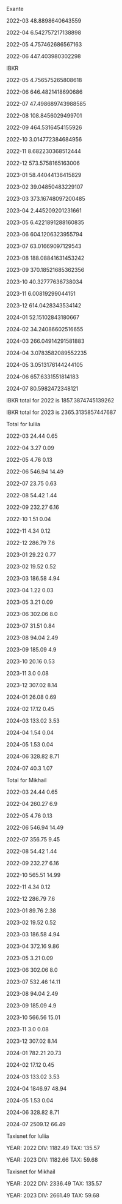 Exante



 2022-03 48.8898640643559

 2022-04 6.542757217138898

 2022-05 4.757462686567163

 2022-06 447.403980302298



IBKR



 2022-05 4.756575265808618

 2022-06 646.4821418690686

 2022-07 47.498689743988585

 2022-08 108.8456029499701

 2022-09 464.5316454155926

 2022-10 3.014772384684956

 2022-11 8.682230368512444

 2022-12 573.5758165163006

 2023-01 58.44044136415829

 2023-02 39.04850483229107

 2023-03 373.16748097200485

 2023-04 2.445209201231661

 2023-05 6.4221891288160835

 2023-06 604.1206323955794

 2023-07 63.01669097129543

 2023-08 188.08841631453242

 2023-09 370.18521685362356

 2023-10 40.32777636738034

 2023-11 6.00819299044151

 2023-12 614.0428343534142

 2024-01 52.15102843180667

 2024-02 34.24086602516655

 2024-03 266.04914291581883

 2024-04 3.0783582089552235

 2024-05 3.0513176144244105

 2024-06 657.6331551814183

 2024-07 80.5982472348121



IBKR total for 2022 is 1857.3874745139262





IBKR total for 2023 is 2365.3135857447687





Total for Iuliia



 2022-03 24.44 0.65

 2022-04 3.27 0.09

 2022-05 4.76 0.13

 2022-06 546.94 14.49

 2022-07 23.75 0.63

 2022-08 54.42 1.44

 2022-09 232.27 6.16

 2022-10 1.51 0.04

 2022-11 4.34 0.12

 2022-12 286.79 7.6

 2023-01 29.22 0.77

 2023-02 19.52 0.52

 2023-03 186.58 4.94

 2023-04 1.22 0.03

 2023-05 3.21 0.09

 2023-06 302.06 8.0

 2023-07 31.51 0.84

 2023-08 94.04 2.49

 2023-09 185.09 4.9

 2023-10 20.16 0.53

 2023-11 3.0 0.08

 2023-12 307.02 8.14

 2024-01 26.08 0.69

 2024-02 17.12 0.45

 2024-03 133.02 3.53

 2024-04 1.54 0.04

 2024-05 1.53 0.04

 2024-06 328.82 8.71

 2024-07 40.3 1.07



Total for Mikhail



 2022-03 24.44 0.65

 2022-04 260.27 6.9

 2022-05 4.76 0.13

 2022-06 546.94 14.49

 2022-07 356.75 9.45

 2022-08 54.42 1.44

 2022-09 232.27 6.16

 2022-10 565.51 14.99

 2022-11 4.34 0.12

 2022-12 286.79 7.6

 2023-01 89.76 2.38

 2023-02 19.52 0.52

 2023-03 186.58 4.94

 2023-04 372.16 9.86

 2023-05 3.21 0.09

 2023-06 302.06 8.0

 2023-07 532.46 14.11

 2023-08 94.04 2.49

 2023-09 185.09 4.9

 2023-10 566.56 15.01

 2023-11 3.0 0.08

 2023-12 307.02 8.14

 2024-01 782.21 20.73

 2024-02 17.12 0.45

 2024-03 133.02 3.53

 2024-04 1846.97 48.94

 2024-05 1.53 0.04

 2024-06 328.82 8.71

 2024-07 2509.12 66.49



Taxisnet for Iuliia



YEAR: 2022
DIV:  1182.49
TAX:  135.57

YEAR: 2023
DIV:  1182.66
TAX:  59.68



Taxisnet for Mikhail



YEAR: 2022
DIV:  2336.49
TAX:  135.57

YEAR: 2023
DIV:  2661.49
TAX:  59.68
